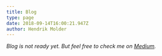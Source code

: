 ```yaml
---
title: Blog
type: page
date: 2018-09-14T16:00:21.947Z
author: Hendrik Molder
---
```

_Blog is not ready yet. But feel free to check me on _[_Medium_](https://medium.com/@hendrik.molder/)_._
